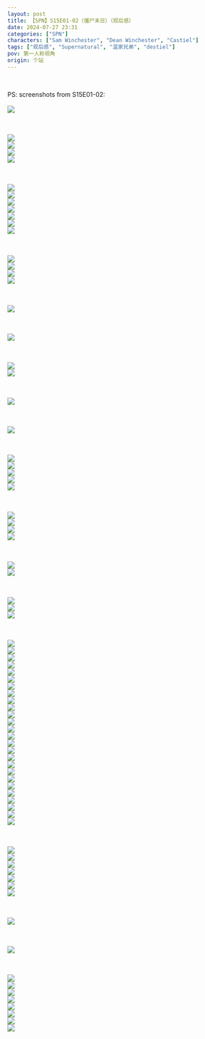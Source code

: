 ```yaml
---
layout: post
title: 【SPN】S15E01-02（僵尸末日）（观后感）
date: 2024-07-27 23:31
categories: ["SPN"]
characters: ["Sam Winchester", "Dean Winchester", "Castiel"]
tags: ["观后感", "Supernatural", "温家兄弟", "destiel"]
pov: 第一人称视角
origin: 个站
---
```


<br>

PS: screenshots from S15E01-02:
<br><br>
![](/assets/images/SPN/2024-07-27-SPN-1501-1.jpg)
<br>

<br><br>
![](/assets/images/SPN/2024-07-27-SPN-1501-2.jpg)
<br>
![](/assets/images/SPN/2024-07-27-SPN-1501-3.jpg)
<br>
![](/assets/images/SPN/2024-07-27-SPN-1501-4.jpg)
<br>
![](/assets/images/SPN/2024-07-27-SPN-1501-5.jpg)
<br>

<br><br>
![](/assets/images/SPN/2024-07-27-SPN-1501-6.jpg)
<br>
![](/assets/images/SPN/2024-07-27-SPN-1501-7.jpg)
<br>
![](/assets/images/SPN/2024-07-27-SPN-1501-8.jpg)
<br>
![](/assets/images/SPN/2024-07-27-SPN-1501-9.jpg)
<br>
![](/assets/images/SPN/2024-07-27-SPN-1501-10.jpg)
<br>
![](/assets/images/SPN/2024-07-27-SPN-1501-11.jpg)
<br>
![](/assets/images/SPN/2024-07-27-SPN-1501-12.jpg)
<br>

<br><br>
![](/assets/images/SPN/2024-07-27-SPN-1501-13.jpg)
<br>
![](/assets/images/SPN/2024-07-27-SPN-1501-14.jpg)
<br>
![](/assets/images/SPN/2024-07-27-SPN-1501-15.jpg)
<br>
![](/assets/images/SPN/2024-07-27-SPN-1501-16.jpg)
<br>

<br><br>
![](/assets/images/SPN/2024-07-27-SPN-1501-17.jpg)
<br>

<br><br>
![](/assets/images/SPN/2024-07-27-SPN-1501-18.jpg)
<br>

<br><br>
![](/assets/images/SPN/2024-07-27-SPN-1501-19.jpg)
<br>
![](/assets/images/SPN/2024-07-27-SPN-1501-20.jpg)
<br>

<br><br>
![](/assets/images/SPN/2024-07-27-SPN-1501-21.jpg)
<br>

<br><br>
![](/assets/images/SPN/2024-07-27-SPN-1501-22.jpg)
<br>

<br><br>
![](/assets/images/SPN/2024-07-27-SPN-1501-23.jpg)
<br>
![](/assets/images/SPN/2024-07-27-SPN-1501-24.jpg)
<br>
![](/assets/images/SPN/2024-07-27-SPN-1501-25.jpg)
<br>
![](/assets/images/SPN/2024-07-27-SPN-1501-26.jpg)
<br>
![](/assets/images/SPN/2024-07-27-SPN-1501-27.jpg)
<br>

<br><br>
![](/assets/images/SPN/2024-07-27-SPN-1501-28.jpg)
<br>
![](/assets/images/SPN/2024-07-27-SPN-1501-29.jpg)
<br>
![](/assets/images/SPN/2024-07-27-SPN-1501-30.jpg)
<br>
![](/assets/images/SPN/2024-07-27-SPN-1501-31.jpg)
<br>

<br><br>
![](/assets/images/SPN/2024-07-27-SPN-1501-32.jpg)
<br>
![](/assets/images/SPN/2024-07-27-SPN-1501-33.jpg)
<br>

<br><br>
![](/assets/images/SPN/2024-07-27-SPN-1502-1.jpg)
<br>
![](/assets/images/SPN/2024-07-27-SPN-1502-2.jpg)
<br>
![](/assets/images/SPN/2024-07-27-SPN-1502-3.jpg)
<br>

<br><br>
![](/assets/images/SPN/2024-07-27-SPN-1502-5.jpg)
<br>
![](/assets/images/SPN/2024-07-27-SPN-1502-6.jpg)
<br>
![](/assets/images/SPN/2024-07-27-SPN-1502-7.jpg)
<br>
![](/assets/images/SPN/2024-07-27-SPN-1502-8.jpg)
<br>
![](/assets/images/SPN/2024-07-27-SPN-1502-9.jpg)
<br>
![](/assets/images/SPN/2024-07-27-SPN-1502-10.jpg)
<br>
![](/assets/images/SPN/2024-07-27-SPN-1502-11.jpg)
<br>
![](/assets/images/SPN/2024-07-27-SPN-1502-12.jpg)
<br>
![](/assets/images/SPN/2024-07-27-SPN-1502-13.jpg)
<br>
![](/assets/images/SPN/2024-07-27-SPN-1502-14.jpg)
<br>
![](/assets/images/SPN/2024-07-27-SPN-1502-15.jpg)
<br>
![](/assets/images/SPN/2024-07-27-SPN-1502-16.jpg)
<br>
![](/assets/images/SPN/2024-07-27-SPN-1502-17.jpg)
<br>
![](/assets/images/SPN/2024-07-27-SPN-1502-18.jpg)
<br>
![](/assets/images/SPN/2024-07-27-SPN-1502-19.jpg)
<br>
![](/assets/images/SPN/2024-07-27-SPN-1502-20.jpg)
<br>
![](/assets/images/SPN/2024-07-27-SPN-1502-21.jpg)
<br>
![](/assets/images/SPN/2024-07-27-SPN-1502-22.jpg)
<br>
![](/assets/images/SPN/2024-07-27-SPN-1502-23.jpg)
<br>
![](/assets/images/SPN/2024-07-27-SPN-1502-24.jpg)
<br>
![](/assets/images/SPN/2024-07-27-SPN-1502-25.jpg)
<br>
![](/assets/images/SPN/2024-07-27-SPN-1502-26.jpg)
<br>
![](/assets/images/SPN/2024-07-27-SPN-1502-27.jpg)
<br>
![](/assets/images/SPN/2024-07-27-SPN-1502-28.jpg)
<br>
![](/assets/images/SPN/2024-07-27-SPN-1502-29.jpg)
<br>
![](/assets/images/SPN/2024-07-27-SPN-1502-30.jpg)
<br>

<br><br>
![](/assets/images/SPN/2024-07-27-SPN-1502-4.jpg)
<br>
![](/assets/images/SPN/2024-07-27-SPN-1502-34.jpg)
<br>
![](/assets/images/SPN/2024-07-27-SPN-1502-35.jpg)
<br>
![](/assets/images/SPN/2024-07-27-SPN-1502-36.jpg)
<br>
![](/assets/images/SPN/2024-07-27-SPN-1502-37.jpg)
<br>
![](/assets/images/SPN/2024-07-27-SPN-1502-38.jpg)
<br>
![](/assets/images/SPN/2024-07-27-SPN-1502-39.jpg)
<br>

<br><br>
![](/assets/images/SPN/2024-07-27-SPN-1502-40.jpg)
<br>

<br><br>
![](/assets/images/SPN/2024-07-27-SPN-1502-41.jpg)
<br>

<br><br>
![](/assets/images/SPN/2024-07-27-SPN-1502-31.jpg)
<br>
![](/assets/images/SPN/2024-07-27-SPN-1502-32.jpg)
<br>
![](/assets/images/SPN/2024-07-27-SPN-1502-33.jpg)
<br>
![](/assets/images/SPN/2024-07-27-SPN-1502-42.jpg)
<br>
![](/assets/images/SPN/2024-07-27-SPN-1502-43.jpg)
<br>
![](/assets/images/SPN/2024-07-27-SPN-1502-44.jpg)
<br>
![](/assets/images/SPN/2024-07-27-SPN-1502-45.jpg)
<br>
![](/assets/images/SPN/2024-07-27-SPN-1502-46.jpg)
<br>

